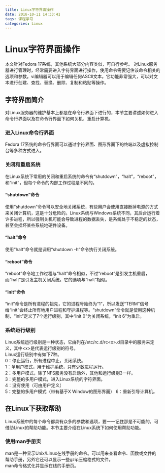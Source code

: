 ```yaml
---
title: Linux字符界面操作
date: 2018-10-11 14:33:41
tags: 课程学习
categories: Linux
---
```


# Linux字符界面操作

本文针对Fedora 17系统，其他系统大部分内容类似，可自行参考。
对Linux服务器进行管理时，经常需要进入字符界面进行操作，使用命令需要记住该命令相关的选项和参数。vi编辑器可以用于编辑任何ASCII文本，它功能非常强大，可以对文本进行创建、查找、替换、删除、复制和粘贴等操作。

## 字符界面简介

对Linux服务器的维护基本上都是在命令行界面下进行的，本节主要讲述如何进入命令行界面以及在命令行界面下如何关机、重启计算机。

### 进入Linux命令行界面

Fedora 17系统的命令行界面可以通过字符界面、图形界面下的终端以及虚拟控制台等多种方式进入。

### 关闭和重启系统

在Linux系统下常用的关闭和重启系统的命令有“shutdown”，“halt”，“reboot”，和“init”，但每个命令的内部工作过程是不同的。

#### “shutdown”命令

使用“shutdown”命令可以安全地关闭系统，有些用户会使用直接断掉电源的方式来关闭计算机，这是十分危险的。Linux系统与Windows系统不同，其后台运行着许多进程，所以强制关机可能会导致进程的数据丢失，是系统处于不稳定的状态，甚至会损坏某些系统地硬件设备。  

#### “halt”命令

使用“halt”命令就是调用“shutdown -h”命令执行关闭系统。

#### “reboot”命令

“reboot”命令地工作过程与“halt”命令相似，不过“reboot”是引发主机重启，而“halt”是引发主机关闭系统。它的选项与“halt”相似。

#### “init”命令

“init”命令是所有进程的祖先，它的进程号始终为“1”，所以发送“TERM”信号给“init”会终止所有地用户进程和守护进程等。“shutdown”命令就是使用这种机制，“init”定义了7个运行级别，其中“init 0”为关闭系统，“init 6”为重启。

### 系统运行级别

Linux系统运行级别是一种状态，它由列在/etc/rc.d/rc\<x>.d目录中的服务来定义，其中\<x>是代表运行级别的符号。  
Linux运行级别中有如下7种。  
0：停止运行，所有进程中止，关闭系统。  
1：单用户模式，用于维护系统，只有少数进程运行。  
2：多用户模式，除了NFS服务没有启动外，其他和运行级别3一样。  
3：完整的多用户模式，进入Linux系统的字符界面。  
4：没有使用（可由用户定义）  
5：完整的多用户模式（带有基于X Window的图形界面）
6：重新引导计算机。  

## 在Linux下获取帮助

Linux系统中的每个命令都具有众多的参数和选项，要一一记住那是不可能的，可借助Linux的帮助功能。本节主要介绍在Linux系统下如何使用帮助功能。  

### 使用man手册页

man是一种显示Unix/Linux在线手册的命令。可以用来查看命令、函数或文件的帮助手册，另外它还可以显示一些gzip压缩格式的文件。  
man命令格式化并显示在线的手册页。  


